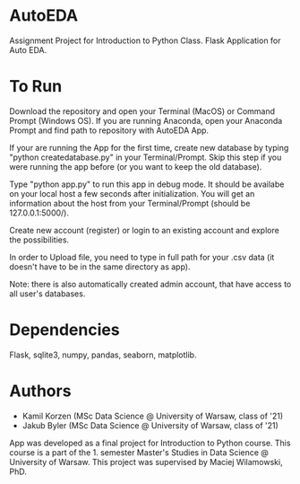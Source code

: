 # AutoEDA
Assignment Project for Introduction to Python Class. Flask Application for Auto EDA.

# To Run
Download the repository and open your Terminal (MacOS) or Command Prompt (Windows OS). If you are running Anaconda, open your Anaconda Prompt and find path to repository with AutoEDA App.

If your are running the App for the first time, create new database by typing "python createdatabase.py" in your Terminal/Prompt. Skip this step if you were running the app before (or you want to keep the old database).

Type "python app.py" to run this app in debug mode. It should be availabe on your local host a few seconds after initialization. You will get an information about the host from your Terminal/Prompt (should be 127.0.0.1:5000/).

Create new account (register) or login to an existing account and explore the possibilities.

In order to Upload file, you need to type in full path for your .csv data (it doesn't have to be in the same directory as app).

Note: there is also automatically created admin account, that have access to all user's databases.

# Dependencies

Flask, sqlite3, numpy, pandas, seaborn, matplotlib.

# Authors

* Kamil Korzen (MSc Data Science @ University of Warsaw, class of '21)
* Jakub Byler (MSc Data Science @ University of Warsaw, class of '21)

App was developed as a final project for Introduction to Python course. This course is a part of the 1. semester Master's Studies in Data Science @ University of Warsaw. This project was supervised by Maciej Wilamowski, PhD.
